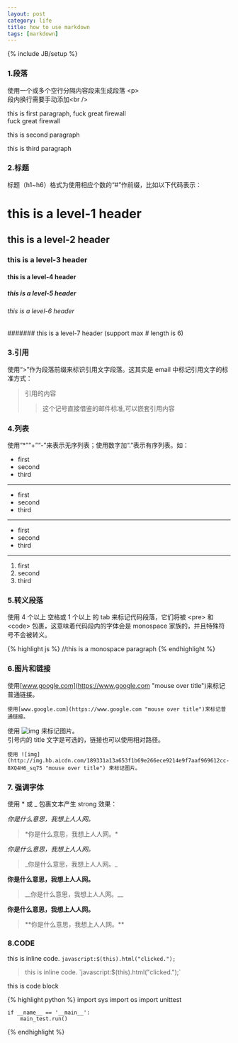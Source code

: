 ```yaml
---
layout: post
category: life
title: how to use markdown
tags: [markdown]
---
```


{% include JB/setup %}

### 1.段落
使用一个或多个空行分隔内容段来生成段落 &lt;p&gt; <br />
段内换行需要手动添加&lt;br /&gt;

this is first paragraph,
    fuck great firewall<br />
    fuck great firewall

this is second paragraph


this is third paragraph

### 2.标题
标题（h1~h6）格式为使用相应个数的“#”作前缀，比如以下代码表示：

# this is a level-1 header
## this is a level-2 header
### this is a level-3 header
#### this is a level-4 header
##### this is a level-5 header
###### this is a level-6 header
####### this is a level-7 header (support max # length is 6)

### 3.引用
使用“>”作为段落前缀来标识引用文字段落。这其实是 email 中标记引用文字的标准方式：

>引用的内容 <br />
>>这个记号直接借鉴的邮件标准,可以嵌套引用内容

### 4.列表
使用“\*”“+”“-”来表示无序列表；使用数字加“\.”表示有序列表。如：

* first
* second
* third

---
+ first
+ second
+ third

---
- first
- second
- third

---
1.  first
2.  second
3.  third

### 5.转义段落
使用 4 个以上 空格或 1 个以上 的 tab 来标记代码段落，它们将被
&lt;pre&gt; 和 &lt;code&gt; 包裹，这意味着代码段内的字体会是 monospace
家族的，并且特殊符号不会被转义。

{% highlight js %}
    //this is a monospace paragraph
    <script type="text/javascript">
    $(document).ready(function(){
        console.log("hello world!");
    });
    </script>
{% endhighlight %}

### 6.图片和链接
使用[www.google.com](https://www.google.com "mouse over title")来标记普通链接。

    使用[www.google.com](https://www.google.com "mouse over title")来标记普通链接。


使用 ![img](http://img.hb.aicdn.com/189331a13a653f1b69e266ece9214e9f7aaf969612cc-8XQ4H6_sq75 "mouse over title") 来标记图片。 <br />
引号内的 title 文字是可选的，链接也可以使用相对路径。

    使用 ![img](http://img.hb.aicdn.com/189331a13a653f1b69e266ece9214e9f7aaf969612cc-8XQ4H6_sq75 "mouse over title") 来标记图片。

### 7. 强调字体
使用 * 或 _ 包裹文本产生 strong 效果：

*你是什么意思，我想上人人网。*
>\*你是什么意思，我想上人人网。\*

_你是什么意思，我想上人人网。_
>\_你是什么意思，我想上人人网。\_

__你是什么意思，我想上人人网。__
>\_\_你是什么意思，我想上人人网。\_\_

<b>你是什么意思，我想上人人网。</b>
>\*\*你是什么意思，我想上人人网。\*\*

### 8.CODE

this is inline code. `javascript:$(this).html("clicked.");`

> this is inline code. \`javascript:$(this).html("clicked.");\`

this is code block

{% highlight python %}
    import sys
    import os
    import unittest

    if __name__ == '__main__':
        main_test.run()
{% endhighlight %}
